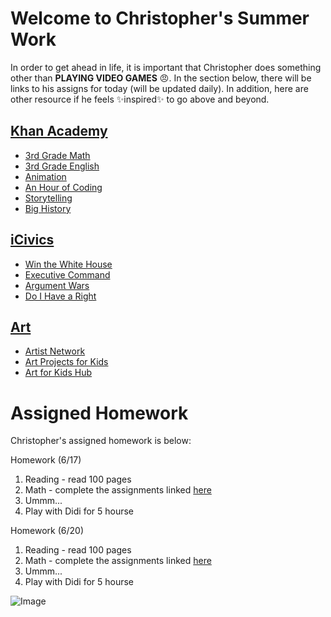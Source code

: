 # Welcome to Christopher's Summer Work

In order to get ahead in life, it is important that Christopher does something other than **PLAYING VIDEO GAMES** 😠. In the section below, there will be links to his assigns for today (will be updated daily). In addition, here are other resource if he feels ✨inspired✨ to go above and beyond. 

## [Khan Academy](https://www.khanacademy.org/)
- [3rd Grade Math](https://www.khanacademy.org/math/cc-third-grade-math)
- [3rd Grade English](https://www.khanacademy.org/ela/cc-3rd-reading-vocab)
- [Animation](https://www.khanacademy.org/computing/pixar)
- [An Hour of Coding](https://www.khanacademy.org/hourofcode)
- [Storytelling](https://www.khanacademy.org/humanities/hass-storytelling)
- [Big History](https://www.khanacademy.org/humanities/big-history-project)

## [iCivics](https://www.icivics.org/)
- [Win the White House](https://www.icivics.org/games/win-white-house)
- [Executive Command](https://www.icivics.org/games/executive-command)
- [Argument Wars](https://www.icivics.org/games/argument-wars)
- [Do I Have a Right](https://www.icivics.org/games/do-i-have-right)

## [Art](https://www.youtube.com/c/ArtforKidsHub/featured)
- [Artist Network](https://www.artistsnetwork.com/free-art-instruction/)
- [Art Projects for Kids](https://artprojectsforkids.org/gallery-new/)
- [Art for Kids Hub](https://www.artforkidshub.com/)

# Assigned Homework

Christopher's assigned homework is below: 

Homework (6/17)
1. Reading - read 100 pages
2. Math - complete the assignments linked [here](https://www.mathplayground.com/)
3. Ummm...
4. Play with Didi for 5 hourse


Homework (6/20)
1. Reading - read 100 pages
2. Math - complete the assignments linked [here](https://www.mathplayground.com/)
3. Ummm...
4. Play with Didi for 5 hourse


![Image](https://lh3.googleusercontent.com/pw/ACtC-3efrlcMgMKKr6obwYZeQHMr4D26J3s5zIQcCLskvRLIv7ePxRkEnoG2QAs1vVRmwtXnkiR347tWR59x3NgNXRb_sJQ-Aq4SLm5nkT_XlsxrcfpHB76LO2ZRlUU_pGxLIpHyMCg9M8gkAopfGGI-MkqSkQ=w678-h903-no?authuser=0)


